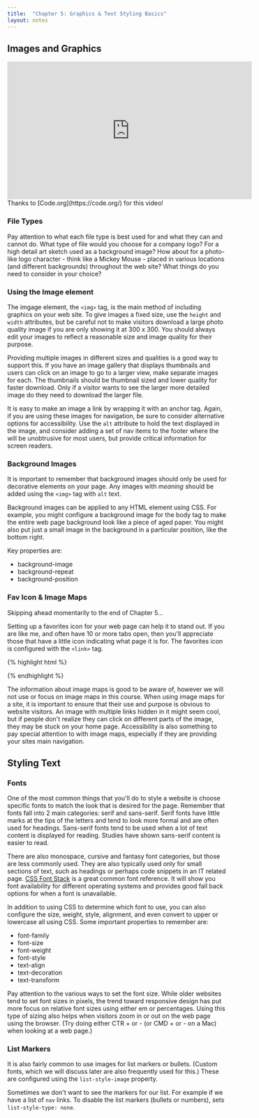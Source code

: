 ```yaml
---
title:  "Chapter 5: Graphics & Text Styling Basics"
layout: notes
---
```



## Images and Graphics
<iframe width="560" height="315" src="https://www.youtube.com/embed/15aqFQQVBWU" frameborder="0" allowfullscreen></iframe>
Thanks to [Code.org](https://code.org/) for this video!

### File Types
Pay attention to what each file type is best used for and what they can and cannot do. What type of file would you choose for a company logo?  For a high detail art sketch used as a background image?  How about for a photo-like logo character - think like a Mickey Mouse - placed in various locations (and different backgrounds) throughout the web site?  What things do you need to consider in your choice?

### Using the Image element
The imgage element, the `<img>` tag, is the main method of including graphics on your web site.  To give images a fixed size, use the `height` and `width` attributes, but be careful not to make visitors download a large photo quality image if you are only showing it at 300 x 300.  You should always edit your images to reflect a reasonable size and image quality for their purpose.

Providing multiple images in different sizes and qualities is a good way to support this.  If you have an image gallery that displays thumbnails and users can click on an image to go to a larger view, make separate images for each.  The thumbnails should be thumbnail sized and lower quality for faster download.  Only if a visitor wants to see the larger more detailed image do they need to download the larger file.

It is easy to make an image a link by wrapping it with an anchor tag.  Again, if you are using these images for navigation, be sure to consider alternative options for accessibility. Use the `alt` attribute to hold the text displayed in the image, and consider adding a set of nav items to the footer where the will be unobtrusive for most users, but provide critical information for screen readers.

### Background Images
It is important to remember that background images should only be used for decorative elements on your page.  Any images with *meaning* should be added using the `<img>` tag with `alt` text.

Background images can be applied to any HTML element using CSS.  For example, you might configure a background image for the body tag to make the entire web page background look like a piece of aged paper.  You might also put just a small image in the background in a particular position, like the bottom right.  

Key properties are:

- background-image
- background-repeat
- background-position


### Fav Icon & Image Maps
Skipping ahead momentarily to the end of Chapter 5...

Setting up a favorites icon for your web page can help it to stand out.  If you are like me, and often have 10 or more tabs open, then you'll appreciate those that have a little icon indicating what page it is for.  The favorites icon is configured with the `<link>` tag.  

{% highlight html %}
<link rel="icon" href="myFav.ico" type="image/x-icon">
{% endhighlight %}

The information about image maps is good to be aware of, however we will not use or focus on image maps in this course.  When using image maps for a site, it is important to ensure that their use and purpose is obvious to website visitors.  An image with multiple links hidden in it might seem cool, but if people don't realize they can click on different parts of the image, they may be stuck on your home page.  Accessibility is also something to pay special attention to with image maps, especially if they are providing your sites main navigation.


## Styling Text

### Fonts
One of the most common things that you'll do to style a website is choose specific fonts to match the look that is desired for the page.  Remember that fonts fall into 2 main categories: serif and sans-serif. Serif fonts have little marks at the tips of the letters and tend to look more formal and are often used for headings.  Sans-serif fonts tend to be used when a lot of text content is displayed for reading.  Studies have shown sans-serif content is easier to read.

There are also monospace, cursive and fantasy font categories, but those are less commonly used.  They are also typically used only for small sections of text, such as headings or perhaps code snippets in an IT related page.  [CSS Font Stack](http://www.cssfontstack.com/) is a great common font reference.  It will show you font availability for different operating systems and provides good fall back options for when a font is unavailable.

In addition to using CSS to determine which font to use, you can also configure the size, weight, style, alignment, and even convert to upper or lowercase all using CSS.  Some important properties to remember are:

- font-family
- font-size
- font-weight
- font-style
- text-align
- text-decoration
- text-transform

Pay attention to the various ways to set the font size. While older websites tend to set font sizes in pixels, the trend toward responsive design has put more focus on relative font sizes using either em or percentages. Using this type of sizing also helps when visitors zoom in or out on the web page using the browser.  (Try doing either CTR + or - (or CMD + or - on a Mac) when looking at a web page.)

### List Markers
It is also fairly common to use images for list markers or bullets. (Custom fonts, which we will discuss later are also frequently used for this.)   These are configured using the `list-style-image` property.

Sometimes we don't want to see the markers for our list.  For example if we have a list of `nav` links.  To disable the list markers (bullets or numbers), sets `list-style-type: none`.

